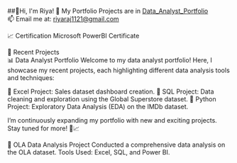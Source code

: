 ##👋Hi, I'm Riya!
🌱 My Portfolio Projects are in [Data_Analyst_Portfolio](Data_Analyst_Portfolio)  
📫 Email me at: [riyaraj1121@gmail.com](riyaraj1121@gmail.com)  

📈 Certification
Microsoft PowerBI Certificate

🌟 Recent Projects  
📊 Data Analyst Portfolio
Welcome to my data analyst portfolio! Here, I showcase my recent projects, each highlighting different data analysis tools and techniques:

🔹 Excel Project: Sales dataset dashboard creation.
🔸 SQL Project: Data cleaning and exploration using the Global Superstore dataset.
🔹 Python Project: Exploratory Data Analysis (EDA) on the IMDb dataset.

I’m continuously expanding my portfolio with new and exciting projects. Stay tuned for more! 🚀📈

🚗 OLA Data Analysis Project
  Conducted a comprehensive data analysis on the OLA dataset.
  Tools Used: Excel, SQL, and Power BI.  

